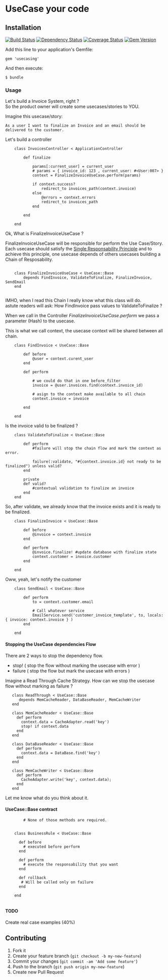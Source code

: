 # UseCase your code


## Installation

[![Build Status](https://secure.travis-ci.org/tdantas/usecasing.png)](http://travis-ci.org/tdantas/usecasing)
[![Dependency Status](https://gemnasium.com/tdantas/usecasing.svg)](https://gemnasium.com/tdantas/usecasing)
[![Coverage Status](https://coveralls.io/repos/tdantas/usecasing/badge.png)](https://coveralls.io/r/tdantas/usecasing)
[![Gem Version](https://badge.fury.io/rb/usecasing.svg)](http://badge.fury.io/rb/usecasing)  

Add this line to your application's Gemfile:

  	gem 'usecasing'

And then execute:

    $ bundle
    
### Usage

Let's build a Invoice System, right ?  
So the product owner will create some usecases/stories to YOU.

Imagine this usecase/story:

````
As a user I want to finalize an Invoice and an email should be delivered to the customer.
````

Let's build a controller

````
	class InvoicesController < ApplicationController
		
		def finalize
		
		    params[:current_user] = current_user
   		    # params = { invoice_id: 123 , current_user: #<User:007> }
			context = FinalizeInvoiceUseCase.perform(params)
			
			if context.success?
				redirect_to invoices_path(context.invoice)
			else
				@errors = context.errors
				redirect_to invoices_path
			end
		
		end
		
	end
````

Ok, What is FinalizeInvoiceUseCase ?

FinalizeInvoiceUseCase will be responsible for perform the Use Case/Story.  
Each usecase should satisfy the [Single Responsability Principle](http://en.wikipedia.org/wiki/Single_responsibility_principle) and to achieve this principle, one usecase depends of others usecases building a Chain of Resposability.


````

	class FinalizeInvoiceUseCase < UseCase::Base
		depends FindInvoice, ValidateToFinalize, FinalizeInvoice, SendEmail
	end	
	
````

IMHO, when I read this Chain I really know what this class will do.   
astute readers will ask: How FindInvoice pass values to ValidateToFinalize ?

When we call in the Controller *FinalizeInvoiceUseCase.perform* we pass a parameter (Hash) to the usecase.

This is what we call context, the usecase context will be shared between all chain.

````
	class FindInvoice < UseCase::Base
	
		def before
			@user = context.curent_user
		end
		
		def perform
		
			# we could do that in one before_filter
			invoice = @user.invoices.find(context.invoice_id)
			
			# asign to the context make available to all chain
			context.invoice = invoice
			   
		end

	end
````

Is the invoice valid to be finalized ?

````
	class ValidateToFinalize < UseCase::Base
		
		def perform
			#failure will stop the chain flow and mark the context as error.
			
			failure(:validate, "#{context.invoice.id} not ready to be finalized") unless valid?
		end
		
		private
		def valid?
			#contextual validation to finalize an invoice
		end
	end

````

So, after validate, we already know that the invoice exists and it is ready to be finalized.

````
	class FinalizeInvoice < UseCase::Base
		
		def before
			@invoice = context.invoice
		end
		
		def perform
			@invoice.finalize! #update database with finalize state
			context.customer = invoice.customer
		end
	
	end
````

Oww, yeah, let's notify the customer

````
	class SendEmail < UseCase::Base
	
		def perform
			to = context.customer.email
			
			# Call whatever service
			EmailService.send('customer_invoice_template', to, locals: { invoice: context.invoice } )
		end
	
	end
````

#### Stopping the UseCase dependencies Flow

There are 2 ways to stop the dependency flow.  
  - stop! ( stop the flow without marking the usecase with error )
  - failure ( stop the flow but mark the usecase with errors )
  

Imagine a Read Through Cache Strategy.
How can we stop the usecase flow without marking as failure ?

````
   class ReadThrough < UseCase::Base
      depends MemCacheReader, DataBaseReader, MemCacheWriter
   end
  
   class MemCacheReader < UseCase::Base
     def perform
       context.data = CacheAdapter.read('key')
       stop! if context.data
     end
   end

   class DataBaseReader < UseCase::Base
     def perform
       context.data = DataBase.find('key')
     end
   end
   
   class MemCacheWriter < UseCase::Base
     def perform
       CacheAdapter.write('key', context.data);
     end
   end

````




Let me know what do you think about it.


#### UseCase::Base contract

````
        # None of those methods are required.
         

	class BusinessRule < UseCase::Base
	  
	  def before
	    # executed before perform
	  end
	  
	  def perform
	    # execute the responsability that you want
	  end
	  
	  def rollback
	   # Will be called only on failure
	  end
	  
	end


````




#### TODO
 
 Create real case examples (40%)



## Contributing

1. Fork it
2. Create your feature branch (`git checkout -b my-new-feature`)
3. Commit your changes (`git commit -am 'Add some feature'`)
4. Push to the branch (`git push origin my-new-feature`)
5. Create new Pull Request
